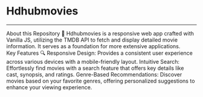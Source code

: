 # Hdhubmovies
<hr>
About this Repository 🚀
Hdhubmovies is a responsive web app crafted with Vanilla JS, utilizing the TMDB API to fetch and display detailed movie information. 
It serves as a foundation for more extensive applications.

<br>
Key Features 🔍
Responsive Design: Provides a consistent user experience across various devices with a mobile-friendly layout.
Intuitive Search: Effortlessly find movies with a search feature that offers key details like cast, synopsis, and ratings.
Genre-Based Recommendations: Discover movies based on your favorite genres, offering personalized suggestions to enhance your viewing experience.
